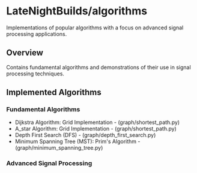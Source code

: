 # LateNightBuilds/algorithms

Implementations of popular algorithms with a focus on advanced signal processing applications.

## Overview

Contains fundamental algorithms and demonstrations of their use in signal processing techniques.

## Implemented Algorithms

### Fundamental Algorithms

* Dijkstra Algorithm: Grid Implementation - (graph/shortest_path.py)
* A_star Algorithm: Grid Implementation - (graph/shortest_path.py)
* Depth First Search (DFS) - (graph/depth_first_search.py)
* Minimum Spanning Tree (MST): Prim's Algorithm - (graph/minimum_spanning_tree.py)


### Advanced Signal Processing
